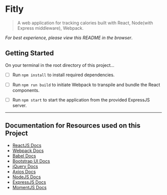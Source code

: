 # Fitly

> A web application for tracking calories built with React, Node(with Express middleware), Webpack.

*For best experience, please view this README in the browser*.

## Getting Started

On your terminal in the root directory of this project...

- [ ] Run `npm install` to install required dependencies.
- [ ] Run `npm run build` to initiate Webpack to transpile and bundle the React components.
- [ ] Run `npm start` to start the application from the provided ExpressJS server.



--- 

## Documentation for Resources used on this Project

* [ReactJS Docs](https://facebook.github.io/react/)
* [Webpack Docs](https://webpack.github.io/docs/)
* [Babel Docs](https://babeljs.io/docs/setup/)
* [Bootstrap UI Docs](https://getbootstrap.com/)
* [jQuery Docs](https://jquery.com/)
* [Axios Docs](https://www.npmjs.com/package/axios)
* [NodeJS Docs](https://nodejs.org/)
* [ExpressJS Docs](https://expressjs.com/)
* [MomentJS Docs](https://momentjs.com/)
